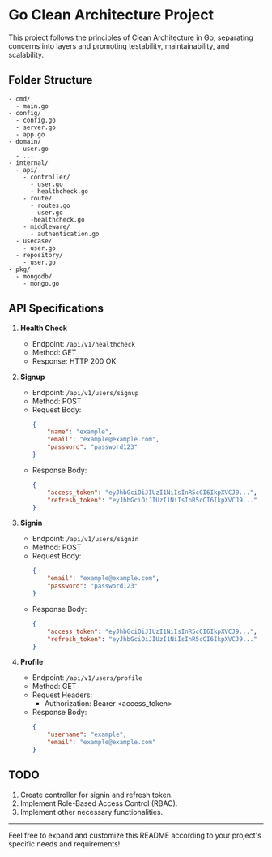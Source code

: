 # Go Clean Architecture Project

This project follows the principles of Clean Architecture in Go, separating concerns into layers and promoting testability, maintainability, and scalability.

## Folder Structure

```
- cmd/
  - main.go
- config/
  - config.go
  - server.go
  - app.go
- domain/
  - user.go
  - ...
- internal/
  - api/
    - controller/
      - user.go
      - healthcheck.go
    - route/
      - routes.go
      - user.go
      -healthcheck.go
    - middleware/
      - authentication.go
  - usecase/
    - user.go
  - repository/
    - user.go
- pkg/
  - mongodb/
    - mongo.go
```

## API Specifications

1. **Health Check**
   - Endpoint: `/api/v1/healthcheck`
   - Method: GET
   - Response: HTTP 200 OK

2. **Signup**
   - Endpoint: `/api/v1/users/signup`
   - Method: POST
   - Request Body:
     ```json
     {
         "name": "example",
         "email": "example@example.com",
         "password": "password123"
     }
     ```
   - Response Body:
     ```json
     {
         "access_token": "eyJhbGciOiJIUzI1NiIsInR5cCI6IkpXVCJ9...",
         "refresh_token": "eyJhbGciOiJIUzI1NiIsInR5cCI6IkpXVCJ9..."
     }
     ```

3. **Signin**
   - Endpoint: `/api/v1/users/signin`
   - Method: POST
   - Request Body:
     ```json
     {
         "email": "example@example.com",
         "password": "password123"
     }
     ```
   - Response Body:
     ```json
     {
         "access_token": "eyJhbGciOiJIUzI1NiIsInR5cCI6IkpXVCJ9...",
         "refresh_token": "eyJhbGciOiJIUzI1NiIsInR5cCI6IkpXVCJ9..."
     }
     ```

4. **Profile**
   - Endpoint: `/api/v1/users/profile`
   - Method: GET
   - Request Headers:
     - Authorization: Bearer \<access_token\>
   - Response Body:
     ```json
     {
         "username": "example",
         "email": "example@example.com"
     }
     ```

## TODO

1. Create controller for signin and refresh token.
2. Implement Role-Based Access Control (RBAC).
3. Implement other necessary functionalities.

---

Feel free to expand and customize this README according to your project's specific needs and requirements!
